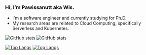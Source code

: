 ### Hi, I’m Pawissanutt aka Wis.
- I'm a software engineer and currently studying for Ph.D.
- My research areas are related to Cloud Computing, specifically Serverless and Kubernetes.

[![GitHub stats](https://github-readme-stats.vercel.app/api?username=pawissanutt&theme=transparent)](https://github.com/anuraghazra/github-readme-stats#gh-dark-mode-only)
[![GitHub stats](https://github-readme-stats.vercel.app/api?username=pawissanutt&theme=default)](https://github.com/anuraghazra/github-readme-stats#gh-light-mode-only)

[![Top Langs](https://github-readme-stats.vercel.app/api/top-langs/?username=pawissanutt&theme=transparent)](https://github.com/anuraghazra/github-readme-stats#gh-dark-mode-only)
[![Top Langs](https://github-readme-stats.vercel.app/api/top-langs/?username=pawissanutt&theme=default)](https://github.com/anuraghazra/github-readme-stats#gh-light-mode-only)

<!---
pawissanutt/pawissanutt is a ✨ special ✨ repository because its `README.md` (this file) appears on your GitHub profile.
You can click the Preview link to take a look at your changes.
--->
